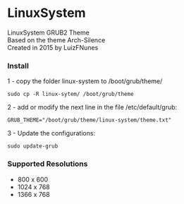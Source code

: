 # LinuxSystem

LinuxSystem GRUB2 Theme<br/>
Based on the theme Arch-Silence<br/> 
Created in 2015 by LuizFNunes <br/>

<h3>Install</h3>

1 - copy the folder linux-system to /boot/grub/theme/
```Shell
sudo cp -R linux-sytem/ /boot/grub/theme
```

2 - add or modify the next line in the file /etc/default/grub:
```Shell
GRUB_THEME="/boot/grub/theme/linux-system/theme.txt"
```

3 - Update the configurations:
```Shell
sudo update-grub
```

<h3>Supported Resolutions</h3>
<ul>
<li>800   x 600</li>
<li>1024  x 768</li>
<li>1366 x 768</li>
</ul>

